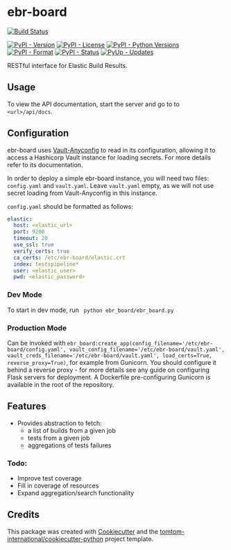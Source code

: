 # ebr-board

[![Build Status](https://dev.azure.com/tomtomweb/GitHub-TomTom-International/_apis/build/status/tomtom-international.ebr-board?branchName=master)](https://dev.azure.com/tomtomweb/GitHub-TomTom-International/_build/latest?definitionId=39&branchName=master)


[![PyPI - Version](https://img.shields.io/pypi/v/ebr-board.svg)](https://pypi.org/project/ebr-board/)
[![PyPI - License](https://img.shields.io/pypi/l/ebr-board.svg)](https://pypi.org/project/ebr-board/)
[![PyPI - Python Versions](https://img.shields.io/pypi/pyversions/ebr-board.svg)](https://pypi.org/project/ebr-board/)
[![PyPI - Format](https://img.shields.io/pypi/format/ebr-board.svg)](https://pypi.org/project/ebr-board/)
[![PyPI - Status](https://img.shields.io/pypi/status/ebr-board.svg)](https://pypi.org/project/ebr-board/)
[![PyUp - Updates](https://pyup.io/repos/github/tomtom-international/ebr-board/shield.svg)](https://pyup.io/repos/github/tomtom-international/ebr-board/)


RESTful interface for Elastic Build Results.

## Usage

To view the API documentation, start the server and go to to `<url>/api/docs`.

## Configuration

ebr-board uses [Vault-Anyconfig](https://pypi.org/project/vault-anyconfig/) to read in its configuration, allowing it to access a Hashicorp Vault
instance for loading secrets. For more details refer to its documentation.

In order to deploy a simple ebr-board instance, you will need two files: `config.yaml` and `vault.yaml`. Leave `vault.yaml` empty, as we will not use
secret loading from Vault-Anyconfig in this instance.

`config.yaml` should be formatted as follows:

```yaml
elastic:
  host: <elastic_url>
  port: 9200
  timeout: 20
  use_ssl: true
  verify_certs: true
  ca_certs: /etc/ebr-board/elastic.crt
  index: testspipeline*
  user: <elastic_user>
  pwd: <elastic_password>

```


### Dev Mode

To start in dev mode, run ` python ebr_board/ebr_board.py`

### Production Mode

Can be invoked with `ebr_board:create_app(config_filename='/etc/ebr-board/config.yaml', vault_config_filename='/etc/ebr-board/vault.yaml', vault_creds_filename='/etc/ebr-board/vault.yaml', load_certs=True, reverse_proxy=True)`, for example from Gunicorn. You should configure it behind a reverse proxy - for more details see
any guide on configuring Flask servers for deployment. A Dockerfile pre-configuring Gunicorn is available in the root of the repository.

## Features

* Provides abstraction to fetch:
    * a list of builds from a given job
    * tests from a given job
    * aggregations of tests failures

### Todo:

* Improve test coverage
* Fill in coverage of resources
* Expand aggregation/search functionality

## Credits

This package was created with [Cookiecutter](https://github.com/audreyr/cookiecutter) and the [tomtom-international/cookiecutter-python](https://github.com/tomtom-international/cookiecutter-python) project template.

